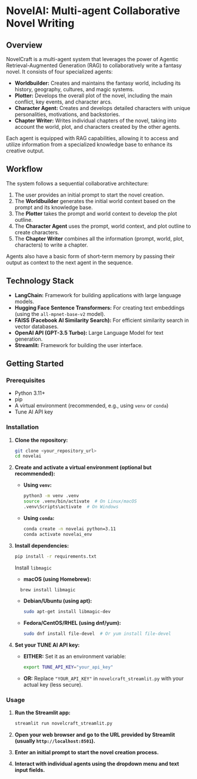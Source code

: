 # NovelAI: Multi-agent Collaborative Novel Writing

## Overview

NovelCraft is a multi-agent system that leverages the power of Agentic Retrieval-Augmented Generation (RAG) to collaboratively write a fantasy novel. It consists of four specialized agents:

*   **Worldbuilder:** Creates and maintains the fantasy world, including its history, geography, cultures, and magic systems.
*   **Plotter:** Develops the overall plot of the novel, including the main conflict, key events, and character arcs.
*   **Character Agent:** Creates and develops detailed characters with unique personalities, motivations, and backstories.
*   **Chapter Writer:** Writes individual chapters of the novel, taking into account the world, plot, and characters created by the other agents.

Each agent is equipped with RAG capabilities, allowing it to access and utilize information from a specialized knowledge base to enhance its creative output.

## Workflow

The system follows a sequential collaborative architecture:

1. The user provides an initial prompt to start the novel creation.
2. The **Worldbuilder** generates the initial world context based on the prompt and its knowledge base.
3. The **Plotter** takes the prompt and world context to develop the plot outline.
4. The **Character Agent** uses the prompt, world context, and plot outline to create characters.
5. The **Chapter Writer** combines all the information (prompt, world, plot, characters) to write a chapter.

Agents also have a basic form of short-term memory by passing their output as context to the next agent in the sequence.

## Technology Stack

*   **LangChain:** Framework for building applications with large language models.
*   **Hugging Face Sentence Transformers:** For creating text embeddings (using the `all-mpnet-base-v2` model).
*   **FAISS (Facebook AI Similarity Search):** For efficient similarity search in vector databases.
*   **OpenAI API (GPT-3.5 Turbo):** Large Language Model for text generation.
*   **Streamlit:** Framework for building the user interface.

## Getting Started

### Prerequisites

*   Python 3.11+
*   pip
*   A virtual environment (recommended, e.g., using `venv` or `conda`)
*   Tune AI API key

### Installation

1. **Clone the repository:**

    ```bash
    git clone <your_repository_url>
    cd novelai
    ```

2. **Create and activate a virtual environment (optional but recommended):**

    *   **Using `venv`:**

        ```bash
        python3 -m venv .venv
        source .venv/bin/activate  # On Linux/macOS
        .venv\Scripts\activate  # On Windows
        ```

    *   **Using `conda`:**

        ```bash
        conda create -n novelai python=3.11
        conda activate novelai_env
        ```

3. **Install dependencies:**

    ```bash
    pip install -r requirements.txt
    ```
    Install `libmagic`

    *   **macOS (using Homebrew):**

      ```bash
        brew install libmagic
      ```

   *   **Debian/Ubuntu (using apt):**

       ```bash
       sudo apt-get install libmagic-dev
       ```

   *   **Fedora/CentOS/RHEL (using dnf/yum):**

       ```bash
       sudo dnf install file-devel  # Or yum install file-devel
       ```

4. **Set your TUNE AI API key:**
    *   **EITHER:** Set it as an environment variable:

        ```bash
        export TUNE_API_KEY="your_api_key"
        ```

    *   **OR:** Replace `"YOUR_API_KEY"`  in  `novelcraft_streamlit.py`  with your actual key (less secure).

### Usage

1. **Run the Streamlit app:**

    ```bash
    streamlit run novelcraft_streamlit.py
    ```

2. **Open your web browser and go to the URL provided by Streamlit (usually `http://localhost:8501`).**

3. **Enter an initial prompt to start the novel creation process.**

4. **Interact with individual agents using the dropdown menu and text input fields.**

